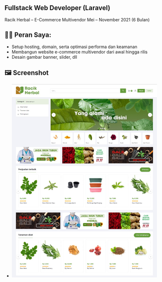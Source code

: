 ## Fullstack Web Developer (Laravel)
Racik Herbal – E-Commerce Multivendor
Mei – November 2021 (6 Bulan)

## 👨‍💻 Peran Saya:
- Setup hosting, domain, serta optimasi performa dan keamanan
- Membangun website e-commerce multivendor dari awal hingga rilis
- Desain gambar banner, slider, dll

## 🖼️ Screenshot
- ![Homepage](homepage.jpeg)
